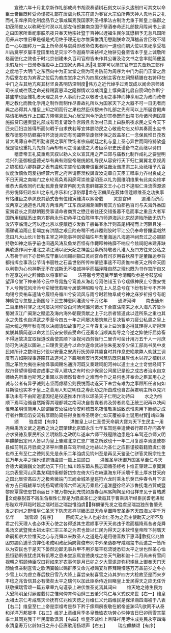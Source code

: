 <!-- { "loadSidebar": true } -->
　　宣徳六年十月北京新作礼部成尚书胡濙奏请树石刻文以示久逺制曰可其文以命臣士竒臣既拜受命谨按礼部在唐虞为秩宗在周为春官大宗伯所典天神人鬼地只之礼而礼乐庠序风化制度品节之事咸属焉我国家列圣相承法古制治尤重于斯皇上临御之初茂简俊乂以称厥任时濙以礼部左侍郎兼南京国子祭酒奉命还礼部数月陞尚书上谕之曰国家所重祀事朕夙夜只奉天地宗社暨于百神以迓福生民尔其懋相予无怠凡国所用彛典尔惟旧章是循是式用佐予理无忽尔惟寅惟清用懋副朕命濙拜稽首言臣敢不精白一心以圗称万一盖上所命濙与虞舜即政命伯夷者同一道也而嗣大位以来祀享受福川岳奠寜岁屡丰登田里给足灾沴不作遐裔毕来祯祥之物骈见叠至皆本于皇上诚敬所格而徳化之效也于时北京创建未久百司官府皆未作其公署及治文书之舎率就简便盖未暇及也一日濙奏事殿中上曰国家大典礼悉礼部非可以简其官府宜先备勑工部作之度地于大明门之东西向中为正堂堂之侧为司务防前为周序为中门为前门正堂之后为后堂左右为宾客之位后为庖库堂序之外为四属仪制主客在左祠祭精膳在右铸印在中门之左其地亢爽其材坚良髙明防深制度伟方之近代绰乎过焉既成以闻命京师诸司长贰咸徃落之命光禄赐宴恩泽之隆群情欢溢咸谓皇上惇典庸礼启自宸始作斯宇甚盛举也臣惟礼者天理之具于人事而行之以敬者也用之事神而神享用之为政而政修用之教化而教化孚用之制作而制作尽善故礼所以为国家天下之大器不可一日无者而典之必得其人惟皇上知之明而行之果也然臣伏覩未作礼部之先有司以上所居宫殿庳隘请拓地改作上曰朕方惓惓息民为心居室岂今所急却其奏既而出玺书命诸司询民瘼施振贷巳逋责暨礼部成有司复请改作宫殿且言治材巳具上曰朕夙夜求民之安今天下匹夫匹妇岂皆得所而何暇于自求佚若等宜体朕防民之心敬哉勿忘又却其奏而出玺书敷布徳恩存防鳏寡招怀流徙且饬有司蠲弊举废修怀保之政盖圣仁一念保民惟日孜孜昔大禹薄自奉而所勤者民之事所致饬者宗庙朝廷之礼与皇上圣心异世而同符猗欤盛哉是役也重礼为先务而再却有司之请圣德之大者臣忝职史氏谨备书之而继以诗曰
　　稽昔帝王礼莫重焉天叙以勑人文以宣其用之严曰郊与庙教化制作咸礼之要皇明龙兴列圣御极盛德光华有典有则皇帝继统躬礼导民从容安行天下归仁翼翼北京视周之镐桓桓六卿群辟之表有虞秩宗咨命伯夷帝谓臣濙往哉汝谐肃肃三礼汝祗相予凡百仪度汝慎攸司爰初经营六官之府帝谓臣濙权舆宜汝宠章自天臣工祗率力齐材良成之不日天阙之南端门之东轮焉奂焉闳廓穹崇维皇明圣以礼为国维明维果有此奕奕维孝维恭大禹攸同约已勤民菲食卑宫矜防无告恵鲜鳏寡文王小心日不遑暇仁泽流霈源源弗穷悦怿归赴如川之东礼序乐和化淳俗厚龙在沼麟凤在薮体信逹顺维圣之功执事有恪维臣之恭夙夜其勤式告有位维寅维清以熈帝载
　　灵慈宫碑
　　逾淮而济而汶两京之通道也凡南方两淮两广江东西湖湘淛闽黔蜀其方伯郡邑百司与夫海外番国蛮夷君长之贡献朝觐受事请命者商贾之懋迁者往还交错蚤暮不息而事之重且大者军国所用租赋悉出南方郡邑永乐初命平江伯陈瑄率舟师道海运北京然道险所致无防乃浚济寜临清之河以逹北京以便饟运岁发数千艘毎春氷泮则首尾相衔而上河陿且浅一雨骤辄溢雨止复竭加有洪牐之艰且险舟稍不戒非覆则胶时平江公仍奉命督饟运嘅然念曰凡大山长川皆有主宰之神能事神则受福徃年吾董海运凡海道神祠吾过之必颛颛持敬如神之临乎前也间遇风涛及鱼龙百怪有作輙叩神祐靡不响应今兹祠祀未建非缺典欤遂作祠于淮北之清江浦以祀天妃之神盖公素所持敬者凡淮人及四方往来公私之人有祈于祠下亦皆响应守臣以闻赐祠额曰灵祠宫命有司岁用春秋祭于是董饟运参将都指挥佥事汤公节请书丽牲之石盖世俗所传神肇迹事逺不可质惟神者天之所命天固以利物为心也神斯无不在诚斯无不格诚神孚而福泽降自然之理也既为书作宫所自又作迎享送神之辞俾歌以将事辞曰
　　洁芬馨兮芳筵奠苹蘩兮清醑吹参差兮鼓瑟纷望拜兮堂下神来降兮云中导霓旌兮鸾盖从海若兮河伯错玉节兮瑶佩神戾止兮憺安悦下人兮恂忱风泠泠兮帟幙恍若睹兮居歆神昭昭兮在上人总总兮在下纷有祈兮不齐神均锡兮灵祐车道陆兮履坦舟循川兮安流风与雨兮时若物阜成兮神之庥岁祈报兮有祀神倐往兮忽旋上衞国兮下民生神恵同淮流兮千万亿年
　　通济河碑
　　南去通州二百里杨村驿之北河屡决河仰受白河汤河潞河诸水下合直沽南来之水入海凡齐鲁汴蜀湘汉江广闽淛之赋运及海内海外朝觐贡献之上于北京者皆道此以逹所系之重也其水之失性也自洪武之季至今四五十年之间屡决屡筑筑己复决智单力疲公私患之皇上嗣大统之明年秋有司以决闻请如故事可之三年春复决上曰治事必得其理得人斯得理矣朕其慎简遂以命太监阮安安顿首受命行还奏水当顺其势导之今逆之抑使纡屈势畜不得逹故决宜取径道改凿使其顺下臣视河西务径行二里许可凿计用万五千人一月庶防可免决遂以圗进上曰理贵变通今以命尔遂命武进伯朱冕发卒少保工部尚书吴中发民如所计之数诹日兴役以安董之安周行抚劳厚其廪食时其作息吏絶欺弊人劝就工调度有方如期竣事遂陻其故道河之下趣坦焉安行夹河筑防既崇且厚伐木以捍之植树以固之革险为夷往来愉怿事闻赐名通济河既又奏建祠祀河神以道士主之士竒尝经祠下舣舟登望徘徊嗟咨成事之得人建功之有时也少保吴公间属记是役之成古者治水自京师始先所重也斯河之重固以京师然昔者作之难而今作之易何也非奉命之臣其用心之诚与公者有异乎诚则志坚而虑精公则民悦而功遂天下未尝有难为之事顾所任者何如耳斯役也实本于皇上之善用人知之明任之専此功之所由成也自古英君明主所以克兴事功未有不由斯道谨因纪是役遂推本作诗以颂圣天子仁明之功诗曰
　　水之为性顺下焉耳治循自然斯得其理都城之南河决自昔谋者弗及劳者弗息正统三祀再以决闻惟帝圣明慎简用人顾谓臣安汝往祗命安拜稽首夙夜惟敬秉诚致虑惟恵用下厥绩之成行者抃舞滔滔安流有厚厥防简任得良惟帝圣明帝仁如天覆被率土诞用材贒靖四海
　　颂
　　驺虞颂【有序】
　　洪惟皇上以仁圣受天命嗣大寳为天下生民主一用尧舜禹汤文武之道教之治之既肇建北京廼永乐七年车驾廵幸遣使者行郡县存问髙年咨求贤徳及察民所疾苦明黜陟之政明年遂率六师平残冦除边患是年车驾还京师又明年麒麟出定州人皆以为皇上肇建北京仁恩广被之所致也十一年二月复廵幸焉遣使郡县如前制五月驺虞见济寜州曹县车驾所经之地益以为圣仁之应臣谨按载籍驺虞仁兽也帝王有至仁之徳则见先是永乐二年驺虞见钧州至是再见天鉴圣仁骈答灵贶宗社生民万年太平之瑞也谨譔驺虞颂一篇上进颂曰
　　洪惟圣皇抚御万国圣皇至仁与天合徳大哉巍巍文治武功天下归仁如川趋东廼从民志廼循圣经考卜维正肇建二京翼翼北京表里河山凤翥龙翔拱衞郁磐岱宗左倚大行右峙瀛海东环沃壤千里土厚水甘天府之国北辰崇髙四方之极紫微端门玉阙金城圣皇廵狩六龙时乘永乐癸已仲春令月下诏省方吉日既軷翠华扬扬鸾镳鸧鸧六师洸洸万乘启行道淮歴徐经济渉鲁抚耄咨贒咸暨黎庶覃霈徳恩甘雨丽日下被万物光润充悦如游春台熈熈陶陶至和召祥聿见于曹皓质文虎躯猊首不践生刍根性仁厚是为驺虞圣仁之徴曷其于曹乘舆所经臣民耆老进献彤陛欢呼拜跽时廵之瑞时廵之瑞岂惟驺虞祥麟肇先发之驺虞呈瑞岂独东鲁肇先发之钧州之野惟皇仁圣天下防庆灵祥骈臻丕显天命皇圗隆安圣寿齐天四海乂寜千万亿年
　　瑞雪颂【有序】
　　臣闻天之生人也必命仁圣为之君主使助天之所不及君之代天理人也必体天心使之各得遂其生君顺事乎天天弗违于君而福降焉昔者尧舜禹汤文武暨我太祖太宗仁宗三圣之为君也皆以仁民为得天之本钦惟皇帝陛下躬膺天命嗣祖宗大位惟天之心与尧舜以来数圣人之道是存是用徳音数下恵泽敷抚亿兆恤困穷蠲负逋革贪弊任老成明政纪简防贒俊布列中外亲选郡守咸赐玺书而遣之一皆所以为安民也于是天下晏然边鄙无事兵甲不用岁屡丰稔流徙悉归太平之世也然圣心恤民恒勤夙夜犹虑其有饥寒之患未尝忘焉宣徳庚戌之冬天气融和迨十二月尚未有雪间视朝之暇顾侍臣叹曰将如来岁农事何是月已卯之夕大雪逺迩弥积翊旦上御奉天门天顔愉怿亲制喜雪之歌洒寳翰以赐群臣又命光禄赐宴群臣拜赐懽感万万盖前岁之冬亦少雪上以为虑立春后数日雪乃大降上喜尝亲制喜雪之诗其岁四方大稔故至是而来岁丰稔之兆皆信其必有徴矣太平之瑞何以加此臣忝侍近目睹皇上爱民得天之应无任忻跃敬撰瑞雪颂一篇五章章九句谨录上进伏惟圣览焉其词曰
　　维天地之徳生民为大爰简明圣付厥覆载付之惟何俾育俾治肆三五肇兴笃仁与义式仪来世【右一】维皇太祖太宗仁考咸膺天命抚有亿兆维天徳之肖维仁义允蹈维民是保泽涵四海被于八表【右二】维皇至仁上帝是崇祖考是恭下矜于瘝痌夙夜敬在躬帝鉴渊凡欲罔不从泰和洋洋万邦屡丰【右三】维岁上章维月季冬皇豫恤农功劳心忡忡吉日巳卯雨雪其蒙率土其同兆我丰年民庸歌沨沨【右四】维皇圣诚维上帝降祥用溥生成兆民永寜四海永清皇寿万亿龄如日之升小臣赓歌用扬颂声【右五】
　　瑞应麒麟颂【有序】
